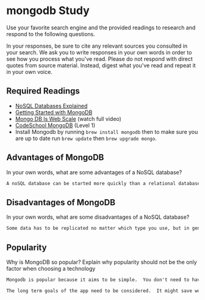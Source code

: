 # mongodb Study

Use your favorite search engine and the provided readings to research and
respond to the following questions.

In your responses, be sure to cite any relevant sources you consulted in your
search. We ask you to write responses in your own words in order to see how you
process what you've read. Please do not respond with direct quotes from source
material. Instead, digest what you've read and repeat it in your own voice.

## Required Readings

- [NoSQL Databases Explained](https://www.mongodb.com/nosql-explained)
- [Getting Started with MongoDB](https://docs.mongodb.org/getting-started/shell/)
- [Mongo DB Is Web Scale](https://www.youtube.com/watch?v=b2F-DItXtZs) (watch full video)
- [CodeSchool MongoDB](https://www.codeschool.com/courses/the-magical-marvels-of-mongodb) (Level 1)
- Install Mongodb by running `brew install mongodb` then to make sure you are up
to date run `brew update` then `brew upgrade mongo`.

## Advantages of MongoDB

In your own words, what are some advantages of a NoSQL database?

```md
A noSQL database can be started more quickly than a relational database.  In applications where relations are very minimal or non-existent, searching and caching is much faster with a non-relational db.  It is also better to use when data is constantly updating or changing.  Other reasons to use a non-relational db is because it allows data to be sharded, or separated onto different servers in different places.  This means more security because the likelihood of all the servers going down at the same time is minimal.
```

## Disadvantages of MongoDB

In your own words, what are some disadvantages of a NoSQL database?

```md
Some data has to be replicated no matter which type you use, but in general it seems that a noSQL will have more repeating data because it doesn't store references and allow access to the data through those references in the same way that a relational db does.
```

## Popularity

Why is MongoDB so popular?  Explain why popularity should not be the only factor
when choosing a technology

```md
Mongodb is popular because it aims to be simple.  You don't need to have a plan or a set long-term goal.  The data stored with an entity is all of the data that entity needs access to, and thus it is faster to query that set of data from the entity.

The long term goals of the app need to be considered.  It might save work (and therefore money) to start with the correct database for the project.  Or if a mongodb needs to be set up immediately, plans to migrate to a relational db (if needed) should be made earlier rather than later so that it takes less time and is easier.
```
